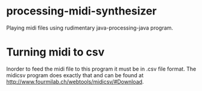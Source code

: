 # processing-midi-synthesizer
Playing midi files using rudimentary java-processing-java program.

# Turning midi to csv
Inorder to feed the midi file to this program it must be in .csv file format. The midicsv program does exactly that and can be found at http://www.fourmilab.ch/webtools/midicsv/#Download.
